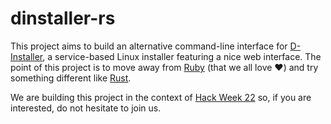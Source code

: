 # dinstaller-rs

This project aims to build an alternative command-line interface for
[D-Installer](https://github.com/yast/d-installer), a service-based Linux installer featuring a nice
web interface. The point of this project is to move away from [Ruby](https://ruby-lang.org/) (that
we all love :heart:) and try something different like [Rust](https://rust-lang.org/).

We are building this project in the context of [Hack Week
22](https://hackweek.opensuse.org/22/projects/rewrite-the-d-installer) so, if you are interested, do
not hesitate to join us.

